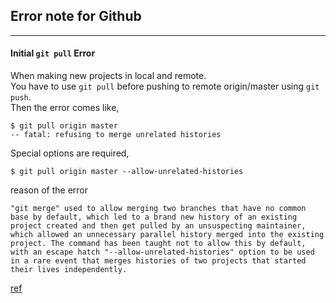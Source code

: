 ## Error note for Github
- - -
#### Initial `git pull` Error
When making new projects in local and remote. <br>
You have to use `git pull` before pushing to remote origin/master using `git push`.<br>
Then the error comes like,

```
$ git pull origin master
-- fatal: refusing to merge unrelated histories
```

Special options are required,
```
$ git pull origin master --allow-unrelated-histories
```

reason of the error
```
"git merge" used to allow merging two branches that have no common base by default, which led to a brand new history of an existing project created and then get pulled by an unsuspecting maintainer, which allowed an unnecessary parallel history merged into the existing project. The command has been taught not to allow this by default, with an escape hatch "--allow-unrelated-histories" option to be used in a rare event that merges histories of two projects that started their lives independently.
```
[ref](http://cpdev.tistory.com/51)

#####
